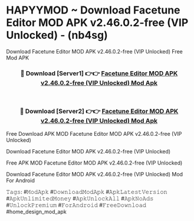 # HAPYYMOD ~ Download Facetune Editor MOD APK v2.46.0.2-free (VIP Unlocked) - (nb4sg)
Download Facetune Editor MOD APK v2.46.0.2-free (VIP Unlocked) Free Mod APK

<div align="center">
<h3>🔴 Download [Server1] 👉👉 <a href="https://apk-comot.site?title=Facetune_Editor_MOD_APK_v2.46.0.2-free_(VIP_Unlocked)">Facetune Editor MOD APK v2.46.0.2-free (VIP Unlocked) Mod Apk</a></h3><br>

<h3>🔴 Download [Server2] 👉👉 <a href="https://apk-comot.site?title=Facetune_Editor_MOD_APK_v2.46.0.2-free_(VIP_Unlocked)">Facetune Editor MOD APK v2.46.0.2-free (VIP Unlocked) Mod Apk</a></h3>
</div>


Free Download APK MOD Facetune Editor MOD APK v2.46.0.2-free (VIP Unlocked)

Download Facetune Editor MOD APK v2.46.0.2-free (VIP Unlocked) 

Free APK MOD Facetune Editor MOD APK v2.46.0.2-free (VIP Unlocked) 

Download Facetune Editor MOD APK v2.46.0.2-free (VIP Unlocked) Mod For Android

𝚃𝚊𝚐𝚜: #𝙼𝚘𝚍𝙰𝚙𝚔 #𝙳𝚘𝚠𝚗𝚕𝚘𝚊𝚍𝙼𝚘𝚍𝙰𝚙𝚔 #𝙰𝚙𝚔𝙻𝚊𝚝𝚎𝚜𝚝𝚅𝚎𝚛𝚜𝚒𝚘𝚗 #𝙰𝚙𝚔𝚄𝚗𝚕𝚒𝚖𝚒𝚝𝚎𝚍𝙼𝚘𝚗𝚎𝚢 #𝙰𝚙𝚔𝚄𝚗𝚕𝚘𝚌𝚔𝙰𝚕𝚕 #𝙰𝚙𝚔𝙽𝚘𝙰𝚍𝚜 #𝚄𝚗𝚕𝚘𝚌𝚔𝙿𝚛𝚎𝚖𝚒𝚞𝚖 #𝙵𝚘𝚛𝙰𝚗𝚍𝚛𝚘𝚒𝚍 #𝙵𝚛𝚎𝚎𝙳𝚘𝚠𝚗𝚕𝚘𝚊𝚍 #home_design_mod_apk